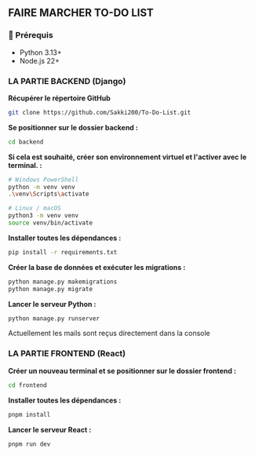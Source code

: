 ## FAIRE MARCHER TO-DO LIST

### 📌 Prérequis
- Python 3.13+
- Node.js 22+

### LA PARTIE BACKEND (Django)

**Récupérer le répertoire GitHub**  
```bash
git clone https://github.com/Sakki200/To-Do-List.git
```

**Se positionner sur le dossier backend :**  
```bash
cd backend
```




**Si cela est souhaité, créer son environnement virtuel et l'activer avec le terminal. :**  
```bash
# Windows PowerShell
python -m venv venv
.\venv\Scripts\activate

# Linux / macOS
python3 -m venv venv
source venv/bin/activate
```

**Installer toutes les dépendances :**  
```bash
pip install -r requirements.txt
```

**Créer la base de données et exécuter les migrations :**  
```bash
python manage.py makemigrations
python manage.py migrate
```

**Lancer le serveur Python :**  
```bash
python manage.py runserver
```

Actuellement les mails sont reçus directement dans la console

### LA PARTIE FRONTEND (React)

**Créer un nouveau terminal et se positionner sur le dossier frontend :**  
```bash
cd frontend
```

**Installer toutes les dépendances :**  
```bash
pnpm install
```

**Lancer le serveur React :**  
```bash
pnpm run dev
```
